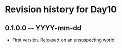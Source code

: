 # Revision history for Day10

## 0.1.0.0  -- YYYY-mm-dd

* First version. Released on an unsuspecting world.
